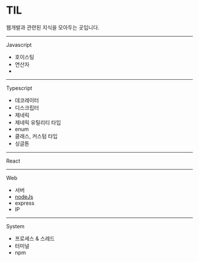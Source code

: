 # TIL

웹개발과 관련된 지식을 모아두는 곳입니다. 

- - - 

Javascript 
- 호이스팅
- 연산자
- 

- - - 

Typescript 
- 데코레이터
- 디스크립터
- 제네릭
- 제네릭 유틸리티 타입
- enum
- 클래스, 커스텀 타입
- 싱글톤

- - - 

React

- - - 

Web
- 서버
- [nodeJs](https://github.com/seok-pyo/TIL/blob/main/2024/nov.md#18%EC%9D%BC---%EC%9B%94)
- express
- IP

- - - 

System
- 프로세스 & 스레드
- 터미널
- npm



